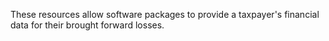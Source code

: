 These resources allow software packages to provide a taxpayer's financial data for their brought forward losses.
